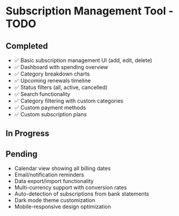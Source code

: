 # Subscription Management Tool - TODO

## Completed
- ✅ Basic subscription management UI (add, edit, delete)
- ✅ Dashboard with spending overview
- ✅ Category breakdown charts
- ✅ Upcoming renewals timeline
- ✅ Status filters (all, active, cancelled)
- ✅ Search functionality
- ✅ Category filtering with custom categories
- ✅ Custom payment methods
- ✅ Custom subscription plans

## In Progress

## Pending
- Calendar view showing all billing dates
- Email/notification reminders
- Data export/import functionality
- Multi-currency support with conversion rates
- Auto-detection of subscriptions from bank statements
- Dark mode theme customization
- Mobile-responsive design optimization